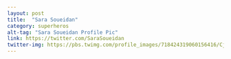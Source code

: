 ```yaml
---
layout: post
title:  "Sara Soueidan"
category: superheros
alt-tag: "Sara Soueidan Profile Pic"
link: https://twitter.com/SaraSoueidan
twitter-img: https://pbs.twimg.com/profile_images/718424319060156416/CjHaorv1_400x400.jpg
---
```

